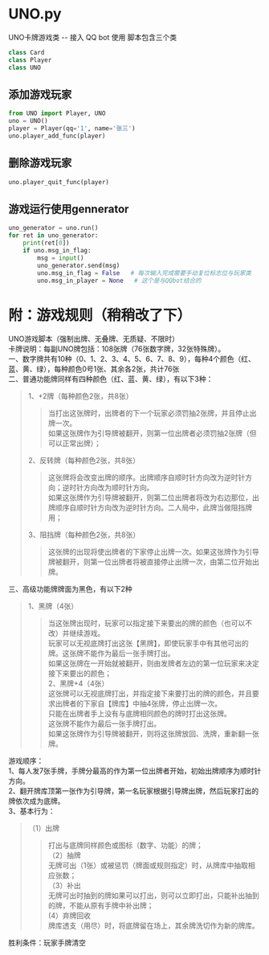 # UNO.py
UNO卡牌游戏类 -- 接入 QQ bot 使用
脚本包含三个类
```python
class Card
class Player
class UNO
```
## 添加游戏玩家
```python
from UNO import Player, UNO
uno = UNO()
player = Player(qq='1', name='张三')
uno.player_add_func(player)
```
## 删除游戏玩家
```python
uno.player_quit_func(player)
```
## 游戏运行使用gennerator
```python
uno_generator = uno.run()
for ret in uno_generator:
    print(ret[0])
    if uno.msg_in_flag:
        msg = input()
        uno_generator.send(msg)
        uno.msg_in_flag = False   # 每次输入完成需要手动复位标志位与玩家类
        uno.msg_in_player = None   # 这个是与QQbot结合的
```


# 附：游戏规则（稍稍改了下）
UNO游戏脚本（强制出牌、无叠牌、无质疑、不限时）  
卡牌说明：每副UNO牌包括：108张牌（76张数字牌，32张特殊牌）。  
一、数字牌共有10种（0、1、2、3、4、5、6、7、8、9），每种4个颜色（红、蓝、黄、绿），每种颜色0号1张、其余各2张，共计76张  
二、普通功能牌同样有四种颜色（红、蓝、黄、绿），有以下3种：  
>1、+2牌（每种颜色2张，共8张）  
>>当打出这张牌时，出牌者的下一个玩家必须罚抽2张牌，并且停止出牌一次。  
>>如果这张牌作为引导牌被翻开，则第一位出牌者必须罚抽2张牌（但可以正常出牌）；  
>
>2、反转牌（每种颜色2张，共8张）  
>>这张牌将会改变出牌的顺序。出牌顺序自顺时针方向改为逆时针方向；逆时针方向改为顺时针方向。  
>>如果这张牌作为引导牌被翻开，则第二位出牌者将改为右边那位，出牌顺序自顺时针方向改为逆时针方向。二人局中，此牌当做阻挡牌用； 
>
>3、阻挡牌（每种颜色2张，共8张）  
>>这张牌的出现将使出牌者的下家停止出牌一次。如果这张牌作为引导牌被翻开，则第一位出牌者将被直接停止出牌一次，由第二位开始出牌。  
  
三、高级功能牌牌面为黑色，有以下2种  
>1、黑牌（4张）  
>>当这张牌出现时，玩家可以指定接下来要出的牌的颜色（也可以不改）并继续游戏。  
>>玩家可以无视底牌打出这张【黑牌】，即使玩家手中有其他可出的牌。这张牌不能作为最后一张手牌打出。  
>>如果这张牌在一开始就被翻开，则由发牌者左边的第一位玩家来决定接下来要出的颜色；  
>2、黑牌+4（4张）  
>>这张牌可以无视底牌打出，并指定接下来要打出的牌的颜色，并且要求出牌者的下家自【牌库】中抽4张牌，停止出牌一次。  
>>只能在出牌者手上没有与底牌相同颜色的牌时打出这张牌。  
>>这张牌不能作为最后一张手牌打出。  
>>如果这张牌作为引导牌被翻开，则将这张牌放回、洗牌，重新翻一张牌。  
  
游戏顺序：  
1、每人发7张手牌，手牌分最高的作为第一位出牌者开始，初始出牌顺序为顺时针方向。  
2、翻开牌库顶第一张作为引导牌，第一名玩家根据引导牌出牌，然后玩家打出的牌依次成为底牌。  
3、基本行为：  
>（1）出牌  
>>打出与底牌同样颜色或图标（数字、功能）的牌；  
>（2）抽牌  
>>无牌可出（1张）或被惩罚（牌面或规则指定）时，从牌库中抽取相应张数；  
>（3）补出  
>>无牌可出时抽到的牌如果可以打出，则可以立即打出，只能补出抽到的牌，不能从原有手牌中补出牌；  
>(4）弃牌回收  
>>牌库透支（用尽）时，将底牌留在场上，其余牌洗切作为新的牌库。  
  
胜利条件：玩家手牌清空
